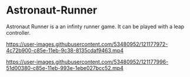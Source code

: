 # Astronaut-Runner
Astronaut Runner is a an infinty runner game. It can be played with a leap controller.

https://user-images.githubusercontent.com/53480952/121177972-4c72b900-c85e-11eb-9c38-8135cdaf9463.mp4


https://user-images.githubusercontent.com/53480952/121177996-51d00380-c85e-11eb-993e-1ebe027bcc52.mp4


